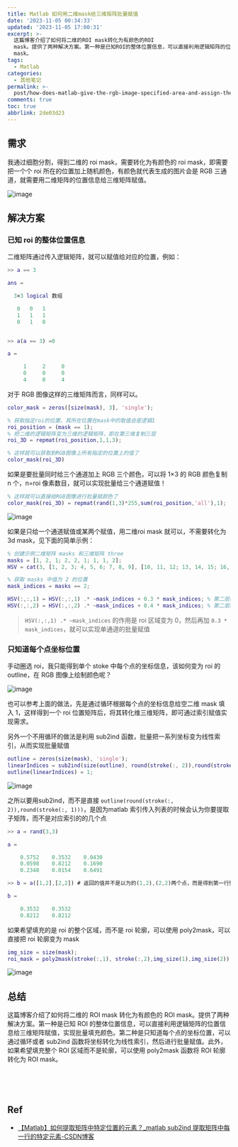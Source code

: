 ```yaml
---
title: Matlab 如何用二维mask给三维矩阵批量赋值
date: '2023-11-05 00:34:33'
updated: '2023-11-05 17:00:31'
excerpt: >-
  这篇博客介绍了如何将二维的ROI mask转化为有颜色的ROI
  mask。提供了两种解决方案。第一种是已知ROI的整体位置信息，可以直接利用逻辑矩阵的位置信息给三维矩阵赋值，实现批量填充颜色。第二种是只知道每个点的坐标位置，可以通过循环或者sub2ind函数将坐标转化为线性索引，然后进行批量赋值。此外，如果希望填充整个ROI区域而不是轮廓，可以使用poly2mask函数将ROI轮廓转化为ROI
  mask。
tags:
  - Matlab
categories:
  - 其他笔记
permalink: >-
  post/how-does-matlab-give-the-rgb-image-specified-area-and-assign-the-color-in-batches-i1rsr.html
comments: true
toc: true
abbrlink: 2de03d23
---
```




## 需求

我通过细胞分割，得到二维的 roi mask，需要转化为有颜色的 roi mask，即需要把一个个 roi 所在的位置加上随机颜色，有颜色就代表生成的图片会是 RGB 三通道，就需要用二维矩阵的位置信息给三维矩阵赋值。

​​![image](https://raw.githubusercontent.com/Achuan-2/PicBed/pic/assets/202311051152061.png)​​

## 解决方案

### 已知 roi 的整体位置信息

二维矩阵通过传入逻辑矩阵，就可以赋值给对应的位置，例如：

```matlab
>> a == 3

ans =

  3×3 logical 数组

   0   0   1
   1   1   1
   0   1   0


>> a(a == 3) =0

a =

     1     2     0
     0     0     0
     4     0     4

```

对于 RGB 图像这样的三维矩阵而言，同样可以。

```matlab
color_mask = zeros([size(mask), 3], 'single');

% 获取指定roi的位置，其所在位置在mask中的取值会是逻辑1
roi_position = (mask == 1);
% 把二维的逻辑矩阵变为三维的逻辑矩阵，即在第三维复制三层
roi_3D = repmat(roi_position,1,1,3);

% 这样就可以获取到RGB图像上所有指定的位置上的值了
color_mask(roi_3D)
```

如果是要批量同时给三个通道加上 RGB 三个颜色，可以将 1×3 的 RGB 颜色复制 n 个，n=roi 像素数目，就可以实现批量给三个通道赋值！

```matlab
% 这样就可以直接给RGB图像进行批量赋颜色了
color_mask(roi_3D) = repmat(rand(1,3)*255,sum(roi_position,'all'),1); 
```

​![image](https://raw.githubusercontent.com/Achuan-2/PicBed/pic/assets/202311050245716.png "给空RGB的指定roi区域涂上随机颜色")​

如果是只给一个通道赋值或某两个赋值，用二维roi mask 就可以，不需要转化为 3d mask，见下面的简单示例：

```matlab
% 创建示例二维矩阵 masks 和三维矩阵 three
masks = [1, 2, 1; 2, 2, 1; 1, 1, 2];
HSV = cat(3, [1, 2, 3; 4, 5, 6; 7, 8, 9], [10, 11, 12; 13, 14, 15; 16, 17, 18], [19, 20, 21; 22, 23, 24; 25, 26, 27]);

% 获取 masks 中值为 2 的位置
mask_indices = masks == 2;

HSV(:,:,1) = HSV(:,:,1) .* ~mask_indices + 0.3 * mask_indices; % 第二层赋值为0.3
HSV(:,:,2) = HSV(:,:,2) .* ~mask_indices + 0.4 * mask_indices; % 第二层赋值为0.4
```

> ​`HSV(:,:,1) .* ~mask_indices` ​的作用是 roi 区域变为 0，然后再加 `0.3 * mask_indices`​，就可以实现单通道的批量赋值

### 只知道每个点坐标位置

手动圈选 roi，我只能得到单个 stoke 中每个点的坐标信息，该如何变为 roi 的 outline，在 RGB 图像上绘制颜色呢？

​​![image](https://raw.githubusercontent.com/Achuan-2/PicBed/pic/assets/202311050242439.png "手动圈选的ROI只有每个点的坐标信息")​​

也可以参考上面的做法，先是通过循环根据每个点的坐标信息给空二维 mask 填入 1，这样得到一个 roi 位置矩阵后，将其转化维三维矩阵，即可通过索引赋值实现需求。

另外一个不用循环的做法是利用 sub2ind 函数，批量把一系列坐标变为线性索引，从而实现批量赋值

```matlab
outline = zeros(size(mask), 'single');
linearIndices = sub2ind(size(outline), round(stroke(:, 2)),round(stroke(:, 1)));
outline(linearIndices) = 1;
```

​​![image](https://raw.githubusercontent.com/Achuan-2/PicBed/pic/assets/202311050139194.png "使用sub2ind可以把坐标批量变为线性索引，从而实现批量赋值")​

之所以要用sub2ind，而不是直接 `outline(round(stroke(:, 2)),round(stroke(:, 1)))`​，是因为matlab 索引传入列表的时候会认为你要提取子矩阵，而不是对应索引的的几个点

```matlab
>> a = rand(3,3)

a =

    0.5752    0.3532    0.0430
    0.0598    0.8212    0.1690
    0.2348    0.0154    0.6491

>> b = a([1,2],[2,2]) # 返回的值并不是以为的(1,2),(2,2)两个点，而是得到第一行到第二行的第二列，由于第二个维度输入了两个2，重复返回第二列的值，于是得到四个点

b =

    0.3532    0.3532
    0.8212    0.8212
```

如果希望填充的是 roi 的整个区域，而不是 roi 轮廓，可以使用 poly2mask，可以直接把 roi 轮廓变为 mask

```matlab
img_size = size(mask);
roi_mask = poly2mask(stroke(:,1), stroke(:,2),img_size(1),img_size(2));
```

​![image](https://raw.githubusercontent.com/Achuan-2/PicBed/pic/assets/202311050113082.png "poly2mask，可以直接把roi轮廓变为roi")​

## 总结

这篇博客介绍了如何将二维的 ROI mask 转化为有颜色的 ROI mask。提供了两种解决方案。第一种是已知 ROI 的整体位置信息，可以直接利用逻辑矩阵的位置信息给三维矩阵赋值，实现批量填充颜色。第二种是只知道每个点的坐标位置，可以通过循环或者 sub2ind 函数将坐标转化为线性索引，然后进行批量赋值。此外，如果希望填充整个 ROI 区域而不是轮廓，可以使用 poly2mask 函数将 ROI 轮廓转化为 ROI mask。

‍

‍

## Ref

* [【Matlab】如何提取矩阵中特定位置的元素？_matlab sub2ind 提取矩阵中每一行的特定元素-CSDN博客](https://blog.csdn.net/YaoYee_21/article/details/110248515)

‍

‍

‍
